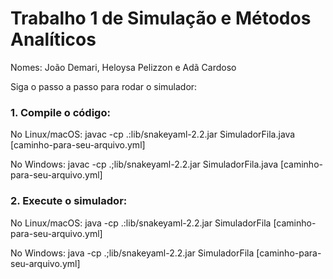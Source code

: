 # Trabalho 1 de Simulação e Métodos Analíticos

Nomes: João Demari, Heloysa Pelizzon e Adã Cardoso

Siga o passo a passo para rodar o simulador:
### 1. Compile o código:

No Linux/macOS:
javac -cp .:lib/snakeyaml-2.2.jar SimuladorFila.java [caminho-para-seu-arquivo.yml]

No Windows:
javac -cp .;lib/snakeyaml-2.2.jar SimuladorFila.java [caminho-para-seu-arquivo.yml]

### 2. Execute o simulador:

No Linux/macOS:
java -cp .:lib/snakeyaml-2.2.jar SimuladorFila [caminho-para-seu-arquivo.yml]

No Windows:
java -cp .;lib/snakeyaml-2.2.jar SimuladorFila [caminho-para-seu-arquivo.yml]

